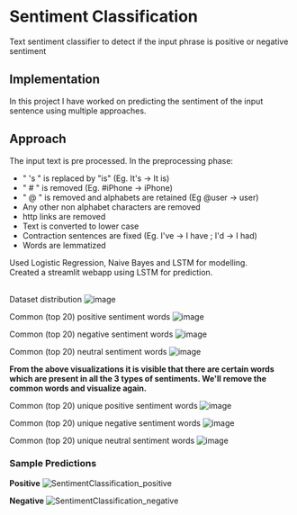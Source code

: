# Sentiment Classification
Text sentiment classifier to detect if the input phrase is positive or negative sentiment

## Implementation
In this project I have worked on predicting the sentiment of the input sentence using multiple approaches.

## Approach
The input text is pre processed. In the preprocessing phase:
* " 's " is replaced by "is" (Eg. It's -> It is)
* " # " is removed (Eg. #iPhone -> iPhone)
* " @ " is removed and alphabets are retained (Eg @user -> user)
* Any other non alphabet characters are removed
* http links are removed 
* Text is converted to lower case
* Contraction sentences are fixed (Eg. I've -> I have ; I'd -> I had)
* Words are lemmatized 

Used Logistic Regression, Naive Bayes and LSTM for modelling.<br>
Created a streamlit webapp using LSTM for prediction.<br><br>

Dataset distribution
![image](https://github.com/Surbhit01/SentimentClassification/assets/24591039/6ac48b66-71dd-467d-bd18-36679aeae445)

Common (top 20) positive sentiment words
![image](https://github.com/Surbhit01/SentimentClassification/assets/24591039/5cf7b41f-a6ac-4cbd-9b9b-60930afae686)

Common (top 20) negative sentiment words
![image](https://github.com/Surbhit01/SentimentClassification/assets/24591039/fd5384d4-7278-4da0-aed9-d01128323842)

Common (top 20) neutral sentiment words
![image](https://github.com/Surbhit01/SentimentClassification/assets/24591039/4d774745-fc83-485a-9fbd-79d5b5c92a60)

**From the above visualizations it is visible that there are certain words which are present in all the 3 types of sentiments. We'll remove the common words and visualize again.** <br>


Common (top 20) unique positive sentiment words
![image](https://github.com/Surbhit01/SentimentClassification/assets/24591039/c723953c-b9bb-4769-86e6-b31d5ec053e5)

Common (top 20) unique negative sentiment words
![image](https://github.com/Surbhit01/SentimentClassification/assets/24591039/1cc61c6f-186a-431e-8917-824c0378321e)

Common (top 20) unique neutral sentiment words
![image](https://github.com/Surbhit01/SentimentClassification/assets/24591039/b1a28ce3-06bf-4a6d-a1f8-ecff423fba47)

### Sample Predictions

**Positive**
![SentimentClassification_positive](https://github.com/Surbhit01/SentimentClassification/assets/24591039/231535a8-97e5-446f-af47-4f78686b97a8)

**Negative**
![SentimentClassification_negative](https://github.com/Surbhit01/SentimentClassification/assets/24591039/b250ced3-bb25-4927-842c-86bf106c8631)


